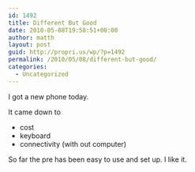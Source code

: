 ```yaml
---
id: 1492
title: Different But Good
date: 2010-05-08T19:58:51+00:00
author: matth
layout: post
guid: http://propri.us/wp/?p=1492
permalink: /2010/05/08/different-but-good/
categories:
  - Uncategorized
---
```

I got a new phone today.
  
It came down to 

  * cost
  * keyboard
  * connectivity (with out computer)

So far the pre has been easy to use and set up. I like it.